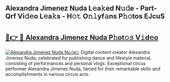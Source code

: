 ## Alexandra Jimenez Nuda L𝚎a𝚔ed N𝚞𝚍e - Part-Qrf Vi𝚍𝚎o L𝚎a𝚔s - H𝚘𝚝 O𝚗𝚕yf𝚊ns P𝚑𝚘tos EJcuS

# <h2><a href="http://kf3uy35.oniu.top/?m=Alexandra+Jimenez+Nuda">🔗👉 🔴 Alexandra Jimenez Nuda P𝚑ot𝚘𝚜 V𝚒d𝚎o</a></h2>

[![Alexandra Jimenez Nuda Nu𝚍e𝚜](https://i.imgur.com/0qMVB7G.gif)](http://kf3uy35.oniu.top/?m=Alexandra+Jimenez+Nuda)
Digital content creator Alexandra Jimenez Nuda, celebrated for publishing dance and lifestyle material, consisting of performances and personal vlogs. Exceptional circus performer Alexandra Jimenez Nuda, famed for their remarkable skills and accomplishments in various circus acts.  
